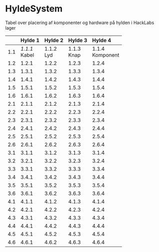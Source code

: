 # HyldeSystem
Tabel over placering af komponenter og hardware på hylden i HackLabs lager

|     | Hylde 1 | Hylde 2 | Hylde 3 | Hylde 4 |
|----:|:--------|:--------|:--------|:--------|
| 1.1 | <i>1.1.1</i><br> Kabel| 1.1.2<br> Lyd   | 1.1.3<br> Knap   | 1.1.4<br> Komponent   |
| 1.2 | 1.2.1   | 1.2.2   | 1.2.3   | 1.2.4   |
| 1.3 | 1.3.1   | 1.3.2   | 1.3.3   | 1.3.4   |
| 1.4 | 1.4.1   | 1.4.2   | 1.4.3   | 1.4.4   |
| 1.5 | 1.5.1   | 1.5.2   | 1.5.3   | 1.5.4   |
| 1.6 | 1.6.1   | 1.6.2   | 1.6.3   | 1.6.4   |
| 2.1 | 2.1.1   | 2.1.2   | 2.1.3   | 2.1.4   |
| 2.2 | 2.2.1   | 2.2.2   | 2.2.3   | 2.2.4   |
| 2.3 | 2.3.1   | 2.3.2   | 2.3.3   | 2.3.4   |
| 2.4 | 2.4.1   | 2.4.2   | 2.4.3   | 2.4.4   |
| 2.5 | 2.5.1   | 2.5.2   | 2.5.3   | 2.5.4   |
| 2.6 | 2.6.1   | 2.6.2   | 2.6.3   | 2.6.4   |
| 3.1 | 3.1.1   | 3.1.2   | 3.1.3   | 3.1.4   |
| 3.2 | 3.2.1   | 3.2.2   | 3.2.3   | 3.2.4   |
| 3.3 | 3.3.1   | 3.3.2   | 3.3.3   | 3.3.4   |
| 3.4 | 3.4.1   | 3.4.2   | 3.4.3   | 3.4.4   |
| 3.5 | 3.5.1   | 3.5.2   | 3.5.3   | 3.5.4   |
| 3.6 | 3.6.1   | 3.6.2   | 3.6.3   | 3.6.4   |
| 4.1 | 4.1.1   | 4.1.2   | 4.1.3   | 4.1.4   |
| 4.2 | 4.2.1   | 4.2.2   | 4.2.3   | 4.2.4   |
| 4.3 | 4.3.1   | 4.3.2   | 4.3.3   | 4.3.4   |
| 4.4 | 4.4.1   | 4.4.2   | 4.4.3   | 4.4.4   |
| 4.5 | 4.5.1   | 4.5.2   | 4.5.3   | 4.5.4   |
| 4.6 | 4.6.1   | 4.6.2   | 4.6.3   | 4.6.4   |
